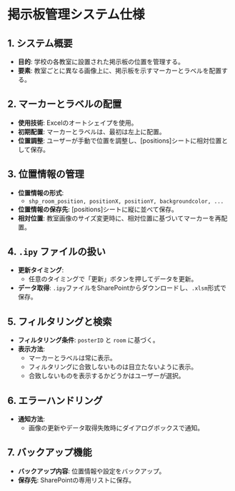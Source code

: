 # 掲示板管理システム仕様

## 1. システム概要
- **目的**: 学校の各教室に設置された掲示板の位置を管理する。
- **要素**: 教室ごとに異なる画像上に、掲示板を示すマーカーとラベルを配置する。

## 2. マーカーとラベルの配置
- **使用技術**: Excelのオートシェイプを使用。
- **初期配置**: マーカーとラベルは、最初は左上に配置。
- **位置調整**: ユーザーが手動で位置を調整し、[positions]シートに相対位置として保存。

## 3. 位置情報の管理
- **位置情報の形式**:
  - `shp_room_position, positionX, positionY, backgroundcolor, ...`
- **位置情報の保存先**: [positions]シートに縦に並べて保存。
- **相対位置**: 教室画像のサイズ変更時に、相対位置に基づいてマーカーを再配置。

## 4. `.ipy` ファイルの扱い
- **更新タイミング**: 
  - 任意のタイミングで「更新」ボタンを押してデータを更新。
- **データ取得**: `.ipy`ファイルをSharePointからダウンロードし、`.xlsm`形式で保存。

## 5. フィルタリングと検索
- **フィルタリング条件**: `posterID` と `room` に基づく。
- **表示方法**:
  - マーカーとラベルは常に表示。
  - フィルタリングに合致しないものは目立たないように表示。
  - 合致しないものを表示するかどうかはユーザーが選択。

## 6. エラーハンドリング
- **通知方法**: 
  - 画像の更新やデータ取得失敗時にダイアログボックスで通知。

## 7. バックアップ機能
- **バックアップ内容**: 位置情報や設定をバックアップ。
- **保存先**: SharePointの専用リストに保存。

